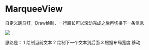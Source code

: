 # MarqueeView
自定义跑马灯，Draw绘制，一行超长可以滚动完成之后再切换下一条信息

<image src="https://img-blog.csdn.net/20180806175519860?watermark/2/text/aHR0cHM6Ly9ibG9nLmNzZG4ubmV0L21veGlvdWhhbw=/font/5a6L5L2T/fontsize/400/fill/I0JBQkFCMA//dissolve/70"/>

思路是：
1 绘制当前文本
2 绘制下一个文本到后面
3 根据布局宽度 移动
